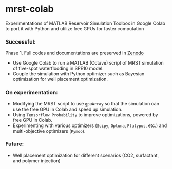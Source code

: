 # mrst-colab
Experimentations of MATLAB Reservoir Simulation Toolbox in Google Colab to port it with Python and utilize free GPUs for faster computation

### Successful:

Phase 1. Full codes and documentations are preserved in [Zenodo]()
* Use Google Colab to run a MATLAB (Octave) script of MRST simulation of five-spot waterflooding in SPE10 model.
* Couple the simulation with Python optimizer such as Bayesian optimization for well placement optimization.

### On experimentation:
* Modifying the MRST script to use `gpuArray` so that the simulation can use the free GPU in Colab and speed up simulation.
* Using `Tensorflow Probability` to improve optimizations, powered by free GPU in Colab.
* Experimenting with various optimizers (`Scipy`, `Optuna`, `Platypus`, etc.) and multi-objective optimizers (`Pymoo`).

### Future:
* Well placement optimization for different scenarios (CO2, surfactant, and polymer injection)
